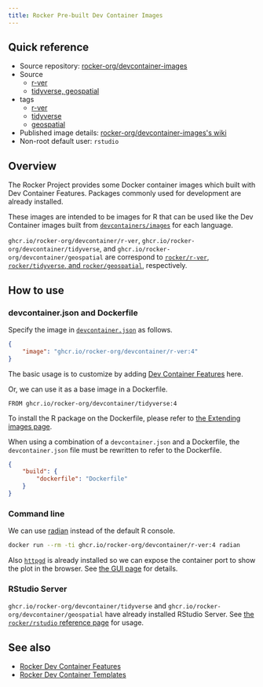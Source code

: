 ```yaml
---
title: Rocker Pre-built Dev Container Images
---
```


## Quick reference

- Source repository: [rocker-org/devcontainer-images](https://github.com/rocker-org/devcontainer-images)
- Source
  - [r-ver](https://github.com/rocker-org/devcontainer-images/tree/main/src/r-ver)
  - [tidyverse, geospatial](https://github.com/rocker-org/devcontainer-images/tree/main/src/rstudio)
- tags
  - [r-ver](https://github.com/rocker-org/devcontainer-images/pkgs/container/devcontainer%2Fr-ver)
  - [tidyverse](https://github.com/rocker-org/devcontainer-images/pkgs/container/devcontainer%2Ftidyverse)
  - [geospatial](https://github.com/rocker-org/devcontainer-images/pkgs/container/devcontainer%2Fgeospatial)
- Published image details: [rocker-org/devcontainer-images's wiki](https://github.com/rocker-org/devcontainer-images/wiki)
- Non-root default user: `rstudio`

## Overview

The Rocker Project provides some Docker container images which built with Dev Container Features.
Packages commonly used for development are already installed.

These images are intended to be images for R that can be used like the Dev Container images
built from [`devcontainers/images`](https://github.com/devcontainers/images) for each language.

`ghcr.io/rocker-org/devcontainer/r-ver`, `ghcr.io/rocker-org/devcontainer/tidyverse`,
and `ghcr.io/rocker-org/devcontainer/geospatial` are correspond to [`rocker/r-ver`](../versioned/r-ver.md),
[`rocker/tidyverse`, and `rocker/geospatial`](../versioned/rstudio.md), respectively.

## How to use

### devcontainer.json and Dockerfile

Specify the image in [`devcontainer.json`](https://containers.dev/implementors/spec/#devcontainerjson) as follows.

```{.json filename=".devcontainer/devcontainer.json"}
{
    "image": "ghcr.io/rocker-org/devcontainer/r-ver:4"
}
```

The basic usage is to customize by adding [Dev Container Features](https://containers.dev/features) here.

Or, we can use it as a base image in a Dockerfile.

```{.dockerfile filename=".devcontainer/Dockerfile"}
FROM ghcr.io/rocker-org/devcontainer/tidyverse:4
```

To install the R package on the Dockerfile, please refer to [the Extending images page](../../use/extending.md).

When using a combination of a `devcontainer.json` and a Dockerfile,
the `devcontainer.json` file must be rewritten to refer to the Dockerfile.

```{.json filename=".devcontainer/devcontainer.json"}
{
    "build": {
        "dockerfile": "Dockerfile"
    }
}
```

### Command line

We can use [radian](https://github.com/randy3k/radian) instead of the default R console.

```{.sh filename="Terminal"}
docker run --rm -ti ghcr.io/rocker-org/devcontainer/r-ver:4 radian
```

Also [`httpgd`](https://nx10.github.io/httpgd/) is already installed
so we can expose the container port to show the plot in the browser.
See [the GUI page](../../use/gui.md) for details.

### RStudio Server

`ghcr.io/rocker-org/devcontainer/tidyverse` and `ghcr.io/rocker-org/devcontainer/geospatial`
have already installed RStudio Server.
See [the `rocker/rstudio` reference page](../versioned/rstudio.md) for usage.

## See also

- [Rocker Dev Container Features](features.md)
- [Rocker Dev Container Templates](templates.md)
